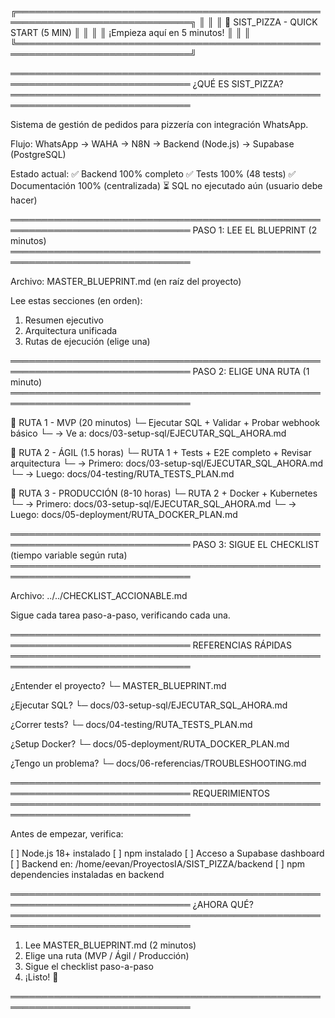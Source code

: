 ╔══════════════════════════════════════════════════════════════════════════════╗
║                                                                              ║
║                      🚀 SIST_PIZZA - QUICK START (5 MIN)                    ║
║                                                                              ║
║                         ¡Empieza aquí en 5 minutos!                         ║
║                                                                              ║
╚══════════════════════════════════════════════════════════════════════════════╝

═══════════════════════════════════════════════════════════════════════════════
¿QUÉ ES SIST_PIZZA?
═══════════════════════════════════════════════════════════════════════════════

Sistema de gestión de pedidos para pizzería con integración WhatsApp.

Flujo:
  WhatsApp → WAHA → N8N → Backend (Node.js) → Supabase (PostgreSQL)

Estado actual:
  ✅ Backend 100% completo
  ✅ Tests 100% (48 tests)
  ✅ Documentación 100% (centralizada)
  ⏳ SQL no ejecutado aún (usuario debe hacer)

═══════════════════════════════════════════════════════════════════════════════
PASO 1: LEE EL BLUEPRINT (2 minutos)
═══════════════════════════════════════════════════════════════════════════════

Archivo: MASTER_BLUEPRINT.md (en raíz del proyecto)

Lee estas secciones (en orden):
  1. Resumen ejecutivo
  2. Arquitectura unificada
  3. Rutas de ejecución (elige una)

═══════════════════════════════════════════════════════════════════════════════
PASO 2: ELIGE UNA RUTA (1 minuto)
═══════════════════════════════════════════════════════════════════════════════

🔹 RUTA 1 - MVP (20 minutos)
   └─ Ejecutar SQL + Validar + Probar webhook básico
   └─ → Ve a: docs/03-setup-sql/EJECUTAR_SQL_AHORA.md

🔹 RUTA 2 - ÁGIL (1.5 horas)
   └─ RUTA 1 + Tests + E2E completo + Revisar arquitectura
   └─ → Primero: docs/03-setup-sql/EJECUTAR_SQL_AHORA.md
   └─ → Luego: docs/04-testing/RUTA_TESTS_PLAN.md

🔹 RUTA 3 - PRODUCCIÓN (8-10 horas)
   └─ RUTA 2 + Docker + Kubernetes
   └─ → Primero: docs/03-setup-sql/EJECUTAR_SQL_AHORA.md
   └─ → Luego: docs/05-deployment/RUTA_DOCKER_PLAN.md

═══════════════════════════════════════════════════════════════════════════════
PASO 3: SIGUE EL CHECKLIST (tiempo variable según ruta)
═══════════════════════════════════════════════════════════════════════════════

Archivo: ../../CHECKLIST_ACCIONABLE.md

Sigue cada tarea paso-a-paso, verificando cada una.

═══════════════════════════════════════════════════════════════════════════════
REFERENCIAS RÁPIDAS
═══════════════════════════════════════════════════════════════════════════════

¿Entender el proyecto?
└─ MASTER_BLUEPRINT.md

¿Ejecutar SQL?
└─ docs/03-setup-sql/EJECUTAR_SQL_AHORA.md

¿Correr tests?
└─ docs/04-testing/RUTA_TESTS_PLAN.md

¿Setup Docker?
└─ docs/05-deployment/RUTA_DOCKER_PLAN.md

¿Tengo un problema?
└─ docs/06-referencias/TROUBLESHOOTING.md

═══════════════════════════════════════════════════════════════════════════════
REQUERIMIENTOS
═══════════════════════════════════════════════════════════════════════════════

Antes de empezar, verifica:

[ ] Node.js 18+ instalado
[ ] npm instalado
[ ] Acceso a Supabase dashboard
[ ] Backend en: /home/eevan/ProyectosIA/SIST_PIZZA/backend
[ ] npm dependencies instaladas en backend

═══════════════════════════════════════════════════════════════════════════════
¿AHORA QUÉ?
═══════════════════════════════════════════════════════════════════════════════

1. Lee MASTER_BLUEPRINT.md (2 minutos)
2. Elige una ruta (MVP / Ágil / Producción)
3. Sigue el checklist paso-a-paso
4. ¡Listo! 🚀

═══════════════════════════════════════════════════════════════════════════════
